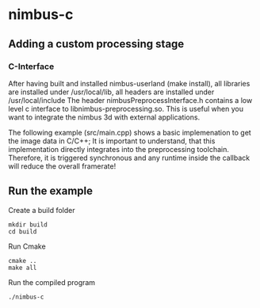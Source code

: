 # nimbus-c

## Adding a custom processing stage
### C-Interface
After having built and installed nimbus-userland (make install), all libraries are installed under /usr/local/lib, all headers are installed under /usr/local/include The header nimbusPreprocessInterface.h contains a low level c interface to libnimbus-preprocessing.so. This is useful when you want to integrate the nimbus 3d with external applications.

The following example (src/main.cpp) shows a basic implemenation to get the image data in C/C++;
It is important to understand, that this implementation directly integrates into the preprocessing toolchain. Therefore, it is triggered synchronous and any runtime inside the callback will reduce the overall framerate!

## Run the example

Create a build folder

``` 
mkdir build
cd build
``` 
Run Cmake
``` 
cmake ..
make all
``` 
Run the compiled program
``` 
./nimbus-c
``` 